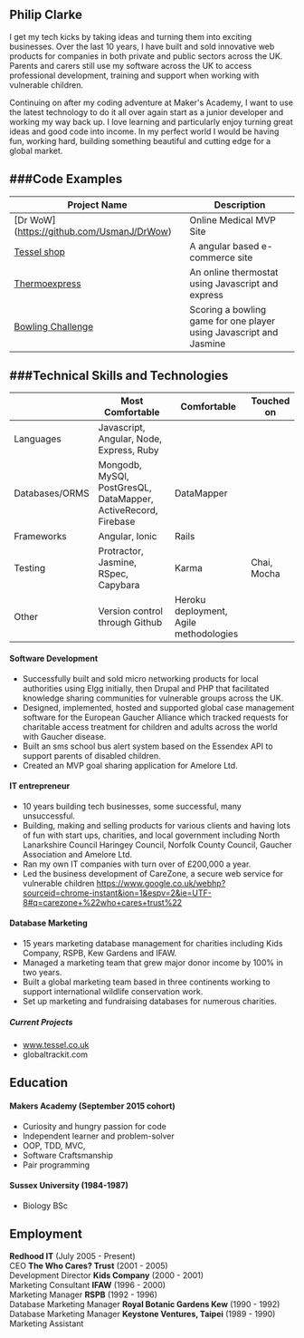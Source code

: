 ## Philip Clarke

I get my tech kicks by taking ideas and turning them into exciting businesses.  Over the last 10 years, I have built and sold innovative web products for companies in both private and public sectors across the UK.  Parents and carers still use my software across the UK to access professional development, training and support when working with vulnerable children.  

Continuing on after my coding adventure at Maker's Academy, I want to use the latest technology to do it all over again start as a junior developer and working my way back up. I love learning and particularly enjoy turning great ideas and good code into income.  In my perfect world I would be having fun, working hard, building something beautiful and cutting edge for a global market.

###Code Examples
-------------
|Project Name | Description |
|-------------|-------------|
|[Dr WoW] (https://github.com/UsmanJ/DrWow)|Online Medical MVP Site|
|[Tessel shop](https://github.com/phillipclarke29/tessel)|A angular based e-commerce site|
|[Thermoexpress](https://github.com/phillipclarke29/thermoexpress)|An online thermostat using Javascript and express|
|[Bowling Challenge](https://github.com/phillipclarke29/bowling-challenge)|Scoring a bowling game for one player using Javascript and Jasmine|

###Technical Skills and Technologies
---------------------------------
| |Most Comfortable|Comfortable|Touched on|
|---------|----------------|-------------------|------------------------------|
|Languages|Javascript, Angular, Node, Express, Ruby
|Databases/ORMS|Mongodb, MySQl, PostGresQL, DataMapper, ActiveRecord, Firebase| DataMapper                |
|Frameworks|Angular, Ionic |Rails|                    |
|Testing|Protractor, Jasmine, RSpec, Capybara|Karma| Chai, Mocha|
|Other|Version control through Github|Heroku deployment, Agile methodologies| |


#### Software Development

- Successfully built and sold micro networking products for local authorities using Elgg initially, then Drupal and PHP that facilitated knowledge sharing communities for vulnerable groups across the UK.
- Designed, implemented, hosted and supported global case management software for the European Gaucher Alliance which tracked requests for charitable access treatment for children and adults across the world with Gaucher disease.
- Built an sms school bus alert system based on the Essendex API to support parents of disabled children.
- Created an MVP goal sharing application for Amelore Ltd.


#### IT entrepreneur

- 10 years building tech businesses, some successful, many unsuccessful.
- Building, making and selling products for various clients and having lots of fun with start ups, charities, and local government including North Lanarkshire Council Haringey Council, Norfolk County Council, Gaucher Association and Amelore Ltd.
- Ran my own IT companies with turn over of £200,000 a year.
- Led the business development of CareZone, a secure web service for vulnerable children https://www.google.co.uk/webhp?sourceid=chrome-instant&ion=1&espv=2&ie=UTF-8#q=carezone+%22who+cares+trust%22

#### Database Marketing

- 15 years marketing database management for charities including Kids Company, RSPB, Kew Gardens and IFAW.
- Managed a marketing team that grew major donor income by 100% in two years.
- Built a global marketing team based in three continents working to support international wildlife conservation work.
- Set up marketing and fundraising databases for numerous charities.

##### Current Projects

- www.tessel.co.uk
- globaltrackit.com


## Education

#### Makers Academy (September 2015 cohort)

- Curiosity and hungry passion for code
- Independent learner and problem-solver
- OOP, TDD, MVC,
- Software Craftsmanship
- Pair programming

#### Sussex University (1984-1987)

- Biology BSc

## Employment

**Redhood IT** (July 2005 - Present)    
CEO
**The Who Cares? Trust** (2001 - 2005)   
Development Director
**Kids Company** (2000 - 2001)   
Marketing Consultant
**IFAW** (1996 - 2000)   
Marketing Manager
**RSPB** (1992 - 1996)   
Database Marketing Manager
**Royal Botanic Gardens Kew** (1990 - 1992)   
Database Marketing Manager
**Keystone Ventures, Taipei** (1989 - 1990)   
Marketing Assistant
